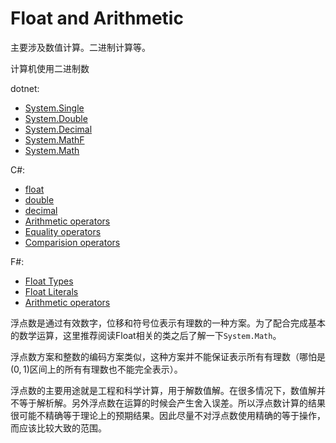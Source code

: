 # Float and Arithmetic

主要涉及数值计算。二进制计算等。

计算机使用二进制数

dotnet:

- [System.Single](https://docs.microsoft.com/en-us/dotnet/api/system.single?view=netcore-2.2)
- [System.Double](https://docs.microsoft.com/en-us/dotnet/api/system.double?view=netcore-2.2)
- [System.Decimal](https://docs.microsoft.com/en-us/dotnet/api/system.decimal?view=netcore-2.2)
- [System.MathF](https://docs.microsoft.com/en-us/dotnet/api/system.mathf?view=netcore-2.2)
- [System.Math](https://docs.microsoft.com/en-us/dotnet/api/system.math?view=netcore-2.2)

C#:

- [float](https://docs.microsoft.com/en-us/dotnet/csharp/language-reference/keywords/float)
- [double](https://docs.microsoft.com/en-us/dotnet/csharp/language-reference/keywords/double)
- [decimal](https://docs.microsoft.com/en-us/dotnet/csharp/language-reference/keywords/decimal)
- [Arithmetic operators](https://docs.microsoft.com/en-us/dotnet/csharp/language-reference/operators/arithmetic-operators)
- [Equality operators](https://docs.microsoft.com/en-us/dotnet/csharp/language-reference/operators/equality-operators)
- [Comparision operators](https://docs.microsoft.com/en-us/dotnet/csharp/language-reference/operators/comparison-operators)

F#:

- [Float Types](https://docs.microsoft.com/en-us/dotnet/fsharp/language-reference/basic-types)
- [Float Literals](https://docs.microsoft.com/en-us/dotnet/fsharp/language-reference/literals)
- [Arithmetic operators](https://docs.microsoft.com/en-us/dotnet/fsharp/language-reference/symbol-and-operator-reference/arithmetic-operators)

浮点数是通过有效数字，位移和符号位表示有理数的一种方案。为了配合完成基本的数学运算，这里推荐阅读Float相关的类之后了解一下`System.Math`。

浮点数方案和整数的编码方案类似，这种方案并不能保证表示所有有理数（哪怕是$(0,1)$区间上的所有有理数也不能完全表示）。

浮点数的主要用途就是工程和科学计算，用于解数值解。在很多情况下，数值解并不等于解析解。另外浮点数在运算的时候会产生舍入误差。所以浮点数计算的结果很可能不精确等于理论上的预期结果。因此尽量不对浮点数使用精确的等于操作，而应该比较大致的范围。

